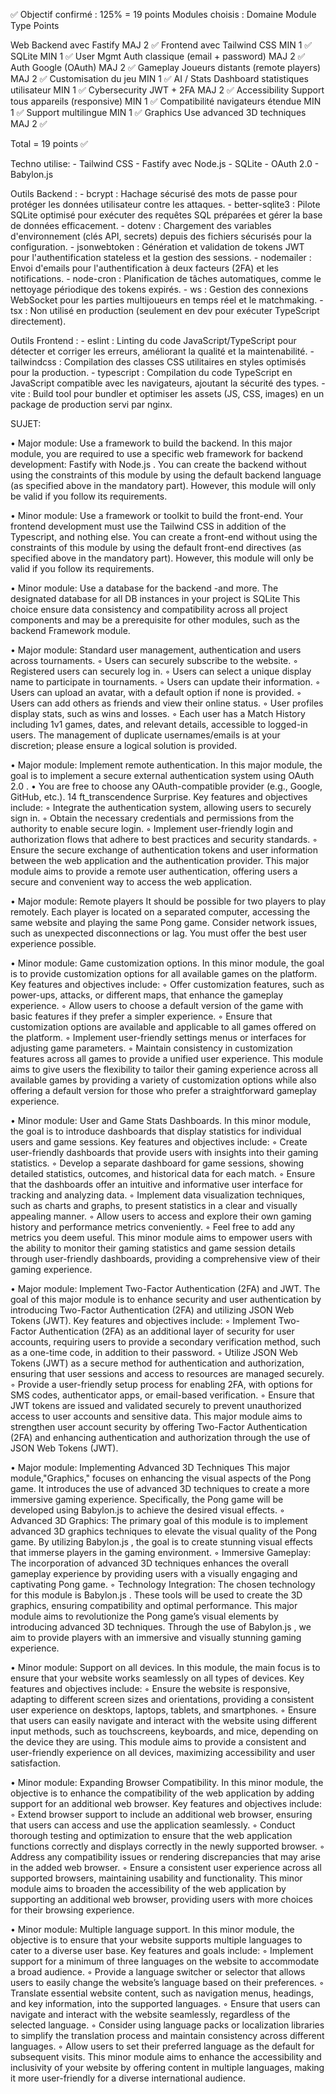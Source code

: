 ✅ Objectif confirmé : 125% = 19 points
Modules choisis :
Domaine	        Module	    Type	                Points

Web	            Backend avec Fastify	            MAJ	2 ✅
                Frontend avec Tailwind CSS	        MIN	1 ✅
                SQLite	                            MIN	1 ✅
User Mgmt	    Auth classique (email + password)	MAJ	2 ✅
                Auth Google (OAuth)	                MAJ	2 ✅
Gameplay	    Joueurs distants (remote players)	MAJ	2 ✅
                Customisation du jeu	            MIN	1 ✅
AI / Stats	    Dashboard statistiques utilisateur	MIN	1 ✅
Cybersecurity   JWT + 2FA	                        MAJ	2 ✅
Accessibility	Support tous appareils (responsive)	MIN	1 ✅
                Compatibilité navigateurs étendue	MIN	1 ✅
                Support multilingue	                MIN	1 ✅
Graphics        Use advanced 3D techniques          MAJ 2 ✅

Total           =                                 19 points ✅

Techno utilise:
    - Tailwind CSS
    - Fastify avec Node.js
    - SQLite
    - OAuth 2.0
    - Babylon.js

Outils Backend :
    - bcrypt : Hachage sécurisé des mots de passe pour protéger les données utilisateur contre les attaques.
    - better-sqlite3 : Pilote SQLite optimisé pour exécuter des requêtes SQL préparées et gérer la base de données efficacement.
    - dotenv : Chargement des variables d'environnement (clés API, secrets) depuis des fichiers sécurisés pour la configuration.
    - jsonwebtoken : Génération et validation de tokens JWT pour l'authentification stateless et la gestion des sessions.
    - nodemailer : Envoi d'emails pour l'authentification à deux facteurs (2FA) et les notifications.
    - node-cron : Planification de tâches automatiques, comme le nettoyage périodique des tokens expirés.
    - ws : Gestion des connexions WebSocket pour les parties multijoueurs en temps réel et le matchmaking.
    - tsx : Non utilisé en production (seulement en dev pour exécuter TypeScript directement).

Outils Frontend :
    - eslint : Linting du code JavaScript/TypeScript pour détecter et corriger les erreurs, améliorant la qualité et la maintenabilité.
    - tailwindcss : Compilation des classes CSS utilitaires en styles optimisés pour la production.
    - typescript : Compilation du code TypeScript en JavaScript compatible avec les navigateurs, ajoutant la sécurité des types.
    - vite : Build tool pour bundler et optimiser les assets (JS, CSS, images) en un package de production servi par nginx.


SUJET:

• Major module: Use a framework to build the backend.
    In this major module, you are required to use a specific web framework for backend
    development: Fastify with Node.js .
    You can create the backend without using the constraints of this
    module by using the default backend language (as specified above in
    the mandatory part). However, this module will only be valid if you
    follow its requirements.

• Minor module: Use a framework or toolkit to build the front-end.
    Your frontend development must use the Tailwind CSS in addition of the Typescript, and nothing else.
    You can create a front-end without using the constraints of this
    module by using the default front-end directives (as specified above
    in the mandatory part). However, this module will only be valid if
    you follow its requirements.

• Minor module: Use a database for the backend -and more.
    The designated database for all DB instances in your project is SQLite This choice
    ensure data consistency and compatibility across all project components and may
    be a prerequisite for other modules, such as the backend Framework module.

• Major module: Standard user management, authentication and users across tournaments.
    ◦ Users can securely subscribe to the website.
    ◦ Registered users can securely log in.
    ◦ Users can select a unique display name to participate in tournaments.
    ◦ Users can update their information.
    ◦ Users can upload an avatar, with a default option if none is provided.
    ◦ Users can add others as friends and view their online status.
    ◦ User profiles display stats, such as wins and losses.
    ◦ Each user has a Match History including 1v1 games, dates, and relevant
    details, accessible to logged-in users.
    The management of duplicate usernames/emails is at your discretion;
    please ensure a logical solution is provided.

• Major module: Implement remote authentication.
    In this major module, the goal is to implement a secure external authentication
    system using OAuth 2.0 .
    • You are free to choose any OAuth-compatible provider (e.g., Google,
    GitHub, etc.).
    14
    ft_transcendence Surprise.
    Key features and objectives include:
    ◦ Integrate the authentication system, allowing users to securely sign in.
    ◦ Obtain the necessary credentials and permissions from the authority to enable
    secure login.
    ◦ Implement user-friendly login and authorization flows that adhere to best practices and security standards.
    ◦ Ensure the secure exchange of authentication tokens and user information
    between the web application and the authentication provider.
    This major module aims to provide a remote user authentication, offering users a
    secure and convenient way to access the web application.

• Major module: Remote players
    It should be possible for two players to play remotely. Each player is located on a
    separated computer, accessing the same website and playing the same Pong game.
    Consider network issues, such as unexpected disconnections or lag.
    You must offer the best user experience possible.

• Minor module: Game customization options.
    In this minor module, the goal is to provide customization options for all available
    games on the platform. Key features and objectives include:
    ◦ Offer customization features, such as power-ups, attacks, or different maps,
    that enhance the gameplay experience.
    ◦ Allow users to choose a default version of the game with basic features if they
    prefer a simpler experience.
    ◦ Ensure that customization options are available and applicable to all games
    offered on the platform.
    ◦ Implement user-friendly settings menus or interfaces for adjusting game parameters.
    ◦ Maintain consistency in customization features across all games to provide a
    unified user experience.
    This module aims to give users the flexibility to tailor their gaming experience
    across all available games by providing a variety of customization options while
    also offering a default version for those who prefer a straightforward gameplay
    experience.

• Minor module: User and Game Stats Dashboards.
    In this minor module, the goal is to introduce dashboards that display statistics for
    individual users and game sessions. Key features and objectives include:
    ◦ Create user-friendly dashboards that provide users with insights into their
    gaming statistics.
    ◦ Develop a separate dashboard for game sessions, showing detailed statistics,
    outcomes, and historical data for each match.
    ◦ Ensure that the dashboards offer an intuitive and informative user interface
    for tracking and analyzing data.
    ◦ Implement data visualization techniques, such as charts and graphs, to present
    statistics in a clear and visually appealing manner.
    ◦ Allow users to access and explore their own gaming history and performance
    metrics conveniently.
    ◦ Feel free to add any metrics you deem useful.
    This minor module aims to empower users with the ability to monitor their gaming
    statistics and game session details through user-friendly dashboards, providing a
    comprehensive view of their gaming experience.

• Major module: Implement Two-Factor Authentication (2FA) and JWT.
    The goal of this major module is to enhance security and user authentication
    by introducing Two-Factor Authentication (2FA) and utilizing JSON Web Tokens
    (JWT). Key features and objectives include:
    ◦ Implement Two-Factor Authentication (2FA) as an additional layer of security
    for user accounts, requiring users to provide a secondary verification method,
    such as a one-time code, in addition to their password.
    ◦ Utilize JSON Web Tokens (JWT) as a secure method for authentication and
    authorization, ensuring that user sessions and access to resources are managed 
    securely.
    ◦ Provide a user-friendly setup process for enabling 2FA, with options for SMS
    codes, authenticator apps, or email-based verification.
    ◦ Ensure that JWT tokens are issued and validated securely to prevent unauthorized access to user accounts and sensitive data.
    This major module aims to strengthen user account security by offering Two-Factor
    Authentication (2FA) and enhancing authentication and authorization through the
    use of JSON Web Tokens (JWT).

• Major module: Implementing Advanced 3D Techniques
    This major module,"Graphics," focuses on enhancing the visual aspects of the Pong
    game. It introduces the use of advanced 3D techniques to create a more immersive
    gaming experience. Specifically, the Pong game will be developed using Babylon.js
    to achieve the desired visual effects.
    ◦ Advanced 3D Graphics: The primary goal of this module is to implement
    advanced 3D graphics techniques to elevate the visual quality of the Pong
    game. By utilizing Babylon.js , the goal is to create stunning visual effects
    that immerse players in the gaming environment.
    ◦ Immersive Gameplay: The incorporation of advanced 3D techniques enhances
    the overall gameplay experience by providing users with a visually engaging
    and captivating Pong game.
    ◦ Technology Integration: The chosen technology for this module is Babylon.js .
    These tools will be used to create the 3D graphics, ensuring compatibility and
    optimal performance.
    This major module aims to revolutionize the Pong game’s visual elements by introducing advanced 3D techniques. Through the use of Babylon.js , we aim to provide
    players with an immersive and visually stunning gaming experience.

• Minor module: Support on all devices.
    In this module, the main focus is to ensure that your website works seamlessly on
    all types of devices. Key features and objectives include:
    ◦ Ensure the website is responsive, adapting to different screen sizes and orientations, providing a consistent user experience on desktops, laptops, tablets,
    and smartphones.
    ◦ Ensure that users can easily navigate and interact with the website using
    different input methods, such as touchscreens, keyboards, and mice, depending
    on the device they are using.
    This module aims to provide a consistent and user-friendly experience on all devices,
    maximizing accessibility and user satisfaction.

• Minor module: Expanding Browser Compatibility.
    In this minor module, the objective is to enhance the compatibility of the web
    application by adding support for an additional web browser. Key features and
    objectives include:
    ◦ Extend browser support to include an additional web browser, ensuring that
    users can access and use the application seamlessly.
    ◦ Conduct thorough testing and optimization to ensure that the web application
    functions correctly and displays correctly in the newly supported browser.
    ◦ Address any compatibility issues or rendering discrepancies that may arise in
    the added web browser.
    ◦ Ensure a consistent user experience across all supported browsers, maintaining
    usability and functionality.
    This minor module aims to broaden the accessibility of the web application by
    supporting an additional web browser, providing users with more choices for their
    browsing experience.

• Minor module: Multiple language support.
    In this minor module, the objective is to ensure that your website supports multiple
    languages to cater to a diverse user base. Key features and goals include:
    ◦ Implement support for a minimum of three languages on the website to accommodate a broad audience.
    ◦ Provide a language switcher or selector that allows users to easily change the
    website’s language based on their preferences.
    ◦ Translate essential website content, such as navigation menus, headings, and
    key information, into the supported languages.
    ◦ Ensure that users can navigate and interact with the website seamlessly, regardless of the selected language.
    ◦ Consider using language packs or localization libraries to simplify the translation process and maintain consistency across different languages.
    ◦ Allow users to set their preferred language as the default for subsequent visits.
    This minor module aims to enhance the accessibility and inclusivity of your website
    by offering content in multiple languages, making it more user-friendly for a diverse
    international audience.